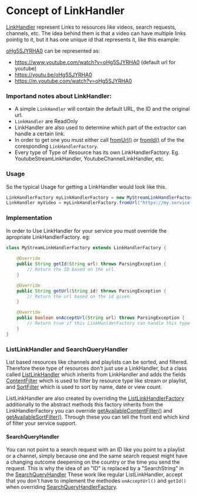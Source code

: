 # Concept of LinkHandler

[LinkHandler](https://teamnewpipe.github.io/NewPipeExtractor/javadoc/org/schabi/newpipe/extractor/linkhandler/LinkHandler.html)
represent Links to resources like videos, search requests, channels, etc.
The idea behind them is that a video can have multiple links pointig to it, but it has
one unique id that represents it, like this example:

[oHg5SJYRHA0](https://www.youtube.com/watch?v=oHg5SJYRHA0) can be represented as:

- https://www.youtube.com/watch?v=oHg5SJYRHA0 (default url for youtube)
- https://youtu.be/oHg5SJYRHA0
- https://m.youtube.com/watch?v=oHg5SJYRHA0

### Importand notes about LinkHandler: 
- A simple `LinkHandler` will contain the default URL, the ID and the original url.
- `LinkHandler` are ReadOnly
- LinkHandler are also used to determine which part of the extractor can handle a certain link.
- In order to get one you must either call
[fromUrl()](https://teamnewpipe.github.io/NewPipeExtractor/javadoc/org/schabi/newpipe/extractor/linkhandler/LinkHandlerFactory.html#fromUrl-java.lang.String-) or [fromId()](https://teamnewpipe.github.io/NewPipeExtractor/javadoc/org/schabi/newpipe/extractor/linkhandler/LinkHandlerFactory.html#fromId-java.lang.String-) of the the coresponding `LinkHandlerFactory`.
- Every type of Type of Resource has its own LinkHandlerFactory. Eg. YoutubeStreamLinkHandler, YoutubeChannelLinkHandler, etc.

### Usage

So the typical Usage for getting a LinkHandler would look like this.
```java
LinkHandlerFactory myLinkHandlerFactory = new MyStreamLinkHandlerFactory();
LinkHandler myVideo = myLinkHandlerFactory.fromUrl("https://my.service.com/the_video");
```

### Implementation

In order to Use LinkHandler for your service you must override the apropriate LinkHandlerFactory. eg:

```java
class MyStreamLinkHandlerFactory extends LinkHandlerFactory {
    
    @Override
    public String getId(String url) throws ParsingException {
        // Return the ID based on the url.
    }

    @Override
    public String getUrl(String id) throws ParsingException {
        // Return the url based on the id given.
    }

    @Override
    public boolean onAcceptUrl(String url) throws ParsingException {
        // Return true if this LinkHanlderFactory can handle this type of link
    }
}
```

### ListLinkHandler and SearchQueryHandler

List based resources like channels and playlists can be sorted, and filtered.
Therefore these type of resources don't just use a LinkHandler, but a class called
[ListLinkHandler](https://teamnewpipe.github.io/NewPipeExtractor/javadoc/org/schabi/newpipe/extractor/linkhandler/ListLinkHandler.html)
which inherits from LinkHandler and adds the fields [ContentFilter](https://teamnewpipe.github.io/NewPipeExtractor/javadoc/org/schabi/newpipe/extractor/linkhandler/ListLinkHandler.html#contentFilters)
which is used to filter by resource type like stream or playlist, and
[SortFilter](https://teamnewpipe.github.io/NewPipeExtractor/javadoc/org/schabi/newpipe/extractor/linkhandler/ListLinkHandler.html#sortFilter)
which is used to sort by name, date or view count.

ListLinkHandler are also created by overriding the [ListLinkHandlerFactory](https://teamnewpipe.github.io/NewPipeExtractor/javadoc/org/schabi/newpipe/extractor/linkhandler/ListLinkHandlerFactory.html)
additionally to the abstract methods this factory inherits from the LinkHandlerFactory you can override
[getAvailableContentFilter()](https://teamnewpipe.github.io/NewPipeExtractor/javadoc/org/schabi/newpipe/extractor/linkhandler/ListLinkHandlerFactory.html#getAvailableContentFilter--)
and [getAvailableSortFilter()](https://teamnewpipe.github.io/NewPipeExtractor/javadoc/org/schabi/newpipe/extractor/linkhandler/ListLinkHandlerFactory.html#getAvailableSortFilter--).
Through these you can tell the front end which kind of filter your service support.


#### SearchQueryHandler

You can not point to a search request with an ID like you point to a playlist or a channel, simply because one and the
same search request might have a changing outcome deepening on the country or the time you send the request. This is
why the idea of an "ID" is replaced by a "SearchString" in the [SearchQueryHandler](https://teamnewpipe.github.io/NewPipeExtractor/javadoc/org/schabi/newpipe/extractor/linkhandler/SearchQueryHandler.html)
These work like regular ListLinkHandler, accept that you don't have to implement the methodes `onAcceptUrl()`
and `getId()` when overriding [SearchQueryHandlerFactory](https://teamnewpipe.github.io/NewPipeExtractor/javadoc/org/schabi/newpipe/extractor/linkhandler/SearchQueryHandlerFactory.html).








